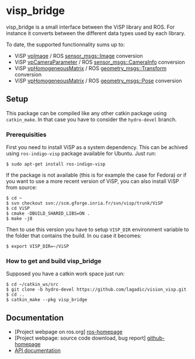 # visp_bridge

visp_bridge is a small interface between the ViSP library and ROS. For instance it converts between the different data types used by each library.

To date, the supported functionnality sums up to:
 * ViSP [vpImage][visp-doc-homepage] / ROS [sensor_msgs::Image] conversion
 * ViSP [vpCameraParameter][visp-doc-homepage] / ROS [sensor_msgs::CameraInfo] conversion
 * ViSP [vpHomogeneousMatrix][visp-doc-homepage] / ROS [geometry_msgs::Transform] conversion
 * ViSP [vpHomogeneousMatrix][visp-doc-homepage] / ROS [geometry_msgs::Pose] conversion


## Setup

This package can be compiled like any other catkin package using `catkin_make`. In that case you have to consider the `hydro-devel` branch.

### Prerequisities

First you need to install ViSP as a system dependency. This can be achived using `ros-indigo-visp` package available for Ubuntu. Just run:

	$ sudo apt-get install ros-indigo-visp

If the package is not available (this is for example the case for Fedora) or if you want to use a more recent version of ViSP, you can also install ViSP from source:

	$ cd ~
	$ svn checkout svn://scm.gforge.inria.fr/svn/visp/trunk/ViSP
	$ cd ViSP
	$ cmake -DBUILD_SHARED_LIBS=ON .
	$ make -j8

Then to use this version you have to setup `VISP_DIR` environment variable to the folder that contains the build. In ou case it becomes:

	$ export VISP_DIR=~/ViSP

### How to get and build visp_bridge 

Supposed you have a catkin work space just run:

	$ cd ~/catkin_ws/src 
	$ git clone -b hydro-devel https://github.com/lagadic/vision_visp.git
	$ cd ..
	$ catkin_make --pkg visp_bridge

Documentation
-------------

* [Project webpage on ros.org] [ros-homepage]
* [Project webpage: source code download, bug report] [github-homepage]
* [API documentation][api-homepage] 


[github-homepage]: https://github.com/lagadic/visp_bridge
[ros-homepage]: http://www.ros.org/wiki/visp_bridge
[api-homepage]: http://ros.org/doc/api/visp_bridge/html/namespacemembers.html
[sensor_msgs::Image]: http://www.ros.org/doc/api/sensor_msgs/html/msg/Image.html|sensor_msgs::Image
[sensor_msgs::CameraInfo]: http://www.ros.org/doc/api/sensor_msgs/html/msg/CameraInfo.html|sensor_msgs::CameraInfo
[geometry_msgs::Transform]: http://www.ros.org/doc/api/geometry_msgs/html/msg/Transform.html|geometry_msgs::Transform
[geometry_msgs::Pose]: http://www.ros.org/doc/api/geometry_msgs/html/msg/Pose.html|geometry_msgs::Pose
[visp-doc-homepage]: http://team.inria.fr/lagadic/visp/publication.html
